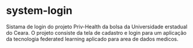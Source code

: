 # system-login
Sistama de login do projeto Priv-Health da bolsa da Universidade erstadual do Ceara. O projeto consiste da tela de cadastro e login para um aplicação da tecnologia federated learning aplicado para area de dados medicos.
